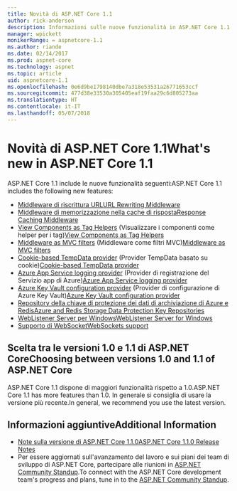 ```yaml
---
title: Novità di ASP.NET Core 1.1
author: rick-anderson
description: Informazioni sulle nuove funzionalità in ASP.NET Core 1.1.
manager: wpickett
monikerRange: = aspnetcore-1.1
ms.author: riande
ms.date: 02/14/2017
ms.prod: aspnet-core
ms.technology: aspnet
ms.topic: article
uid: aspnetcore-1.1
ms.openlocfilehash: 0e6d9be1798140dbe7a318e53531a26771653ccf
ms.sourcegitcommit: 477d38e33530a305405eaf19faa29c6d805273aa
ms.translationtype: HT
ms.contentlocale: it-IT
ms.lasthandoff: 05/07/2018
---
```

# <a name="whats-new-in-aspnet-core-11"></a><span data-ttu-id="77932-103">Novità di ASP.NET Core 1.1</span><span class="sxs-lookup"><span data-stu-id="77932-103">What's new in ASP.NET Core 1.1</span></span>

<span data-ttu-id="77932-104">ASP.NET Core 1.1 include le nuove funzionalità seguenti:</span><span class="sxs-lookup"><span data-stu-id="77932-104">ASP.NET Core 1.1 includes the following new features:</span></span>

- [<span data-ttu-id="77932-105">Middleware di riscrittura URL</span><span class="sxs-lookup"><span data-stu-id="77932-105">URL Rewriting Middleware</span></span>](xref:fundamentals/url-rewriting)
- [<span data-ttu-id="77932-106">Middleware di memorizzazione nella cache di risposta</span><span class="sxs-lookup"><span data-stu-id="77932-106">Response Caching Middleware</span></span>](xref:performance/caching/middleware)
- <span data-ttu-id="77932-107">[View Components as Tag Helpers](xref:mvc/views/view-components#invoking-a-view-component-as-a-tag-helper) (Visualizzare i componenti come helper per i tag)</span><span class="sxs-lookup"><span data-stu-id="77932-107">[View Components as Tag Helpers](xref:mvc/views/view-components#invoking-a-view-component-as-a-tag-helper)</span></span>
- <span data-ttu-id="77932-108">[Middleware as MVC filters](xref:mvc/controllers/filters#using-middleware-in-the-filter-pipeline) (Middleware come filtri MVC)</span><span class="sxs-lookup"><span data-stu-id="77932-108">[Middleware as MVC filters](xref:mvc/controllers/filters#using-middleware-in-the-filter-pipeline)</span></span>
- <span data-ttu-id="77932-109">[Cookie-based TempData provider](xref:fundamentals/app-state#tempdata) (Provider TempData basato su cookie)</span><span class="sxs-lookup"><span data-stu-id="77932-109">[Cookie-based TempData provider](xref:fundamentals/app-state#tempdata)</span></span>
- <span data-ttu-id="77932-110">[Azure App Service logging provider](xref:fundamentals/logging/index#appservice) (Provider di registrazione del Servizio app di Azure)</span><span class="sxs-lookup"><span data-stu-id="77932-110">[Azure App Service logging provider](xref:fundamentals/logging/index#appservice)</span></span>
- <span data-ttu-id="77932-111">[Azure Key Vault configuration provider](xref:security/key-vault-configuration) (Provider di configurazione di Azure Key Vault)</span><span class="sxs-lookup"><span data-stu-id="77932-111">[Azure Key Vault configuration provider](xref:security/key-vault-configuration)</span></span>
- [<span data-ttu-id="77932-112">Repository della chiave di protezione dei dati di archiviazione di Azure e Redis</span><span class="sxs-lookup"><span data-stu-id="77932-112">Azure and Redis Storage Data Protection Key Repositories</span></span>](xref:security/data-protection/implementation/key-storage-providers#azure-and-redis)
- [<span data-ttu-id="77932-113">WebListener Server per Windows</span><span class="sxs-lookup"><span data-stu-id="77932-113">WebListener Server for Windows</span></span>](xref:fundamentals/servers/weblistener)
- [<span data-ttu-id="77932-114">Supporto di WebSocket</span><span class="sxs-lookup"><span data-stu-id="77932-114">WebSockets support</span></span>](xref:fundamentals/websockets)

## <a name="choosing-between-versions-10-and-11-of-aspnet-core"></a><span data-ttu-id="77932-115">Scelta tra le versioni 1.0 e 1.1 di ASP.NET Core</span><span class="sxs-lookup"><span data-stu-id="77932-115">Choosing between versions 1.0 and 1.1 of ASP.NET Core</span></span>

<span data-ttu-id="77932-116">ASP.NET Core 1.1 dispone di maggiori funzionalità rispetto a 1.0.</span><span class="sxs-lookup"><span data-stu-id="77932-116">ASP.NET Core 1.1 has more features than 1.0.</span></span> <span data-ttu-id="77932-117">In generale si consiglia di usare la versione più recente.</span><span class="sxs-lookup"><span data-stu-id="77932-117">In general, we recommend you use the latest version.</span></span>

## <a name="additional-information"></a><span data-ttu-id="77932-118">Informazioni aggiuntive</span><span class="sxs-lookup"><span data-stu-id="77932-118">Additional Information</span></span>

- [<span data-ttu-id="77932-119">Note sulla versione di ASP.NET Core 1.1.0</span><span class="sxs-lookup"><span data-stu-id="77932-119">ASP.NET Core 1.1.0 Release Notes</span></span>](https://github.com/aspnet/Home/releases/tag/1.1.0)
- <span data-ttu-id="77932-120">Per essere aggiornati sull'avanzamento del lavoro e sui piani dei team di sviluppo di ASP.NET Core, partecipare alle riunioni in [ASP.NET Community Standup](https://live.asp.net/).</span><span class="sxs-lookup"><span data-stu-id="77932-120">To connect with the ASP.NET Core development team's progress and plans, tune in to the [ASP.NET Community Standup](https://live.asp.net/).</span></span>
